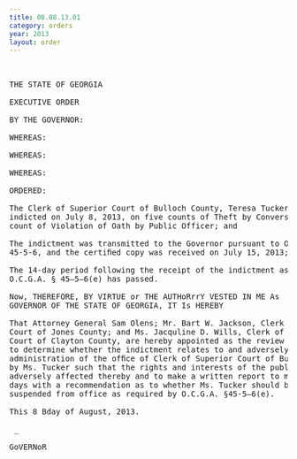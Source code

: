 ```yaml
---
title: 08.08.13.01
category: orders
year: 2013
layout: order
---
```


<pre> 

THE STATE OF GEORGIA

EXECUTIVE ORDER

BY THE GOVERNOR:

WHEREAS:

WHEREAS:

WHEREAS:

ORDERED:

The Clerk of Superior Court of Bulloch County, Teresa Tucker, was
indicted on July 8, 2013, on five counts of Theft by Conversion and one
count of Violation of Oath by Public Officer; and

The indictment was transmitted to the Governor pursuant to O.C.G.A. §
45-5-6, and the certiﬁed copy was received on July 15, 2013; and

The 14-day period following the receipt of the indictment as prescribed by
O.C.G.A. § 45—5—6(e) has passed.

Now, THEREFORE, BY VIRTUE or THE AUTHoRrrY VESTED IN ME As
GOVERNOR OF THE STATE OF GEORGIA, IT Is HEREBY

That Attorney General Sam Olens; Mr. Bart W. Jackson, Clerk of Superior
Court of Jones County; and Ms. Jacquline D. Wills, Clerk of Superior
Court of Clayton County, are hereby appointed as the review commission
to determine whether the indictment relates to and adversely affects the
administration of the ofﬁce of Clerk of Superior Court of Bulloch County
by Ms. Tucker such that the rights and interests of the public are
adversely affected thereby and to make a written report to me within 14
days with a recommendation as to whether Ms. Tucker should be
suspended from office as required by O.C.G.A. §45-5—6(e).

This 8 Bday of August, 2013.

 _

GoVERNoR

</pre>
